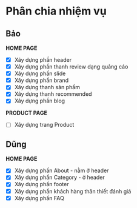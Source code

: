 # Phân chia nhiệm vụ
## Bảo
**HOME PAGE**
- [X] Xây dựng phần header
- [X] Xây dựng phần thanh review dạng quảng cáo
- [X] Xây dựng phần slide
- [X] Xây dựng phần brand
- [X] Xây dựng thanh sản phẩm
- [X] Xây dựng thanh recommended
- [X] Xây dựng phần blog

**PRODUCT PAGE**
- [ ] Xây dựng trang Product

## Dũng
**HOME PAGE**
- [x] Xây dựng phần About - nằm ở header
- [x] Xây dựng phần Category - ở header
- [x] Xây dựng phần footer
- [x] Xây dựng phần khách hàng thân thiết đánh giá
- [x] Xây dựng phần FAQ